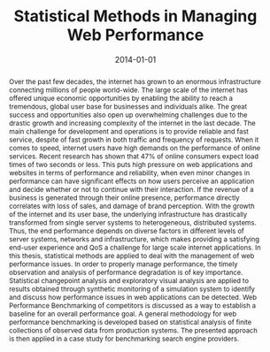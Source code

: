 ---
abstract: Over the past few decades, the internet has grown to an enormous infrastructure
  connecting millions of people world-wide. The large scale of the internet has offered
  unique economic opportunities by enabling the ability to reach a tremendous, global
  user base for businesses and individuals alike. The great success and opportunities
  also open up overwhelming challenges due to the drastic growth and increasing complexity
  of the internet in the last decade. The main challenge for development and operations
  is to provide reliable and fast service, despite of fast growth in both traffic
  and frequency of requests. When it comes to speed, internet users have high demands
  on the performance of online services. Recent research has shown that 47% of online
  consumers expect load times of two seconds or less. This puts high pressure on web
  applications and websites in terms of performance and reliability, when even minor
  changes in performance can have significant effects on how users perceive an application
  and decide whether or not to continue with their interaction. If the revenue of
  a business is generated through their online presence, performance directly correlates
  with loss of sales, and damage of brand perception. With the growth of the internet
  and its user base, the underlying infrastructure has drastically transformed from
  single server systems to heterogeneous, distributed systems. Thus, the end performance
  depends on diverse factors in different levels of server systems, networks and infrastructure,
  which makes providing a satisfying end-user experience and QoS a challenge for large
  scale internet applications. In this thesis, statistical methods are applied to
  deal with the management of web performance issues. In order to properly manage
  performance, the timely observation and analysis of performance degradation is of
  key importance. Statistical changepoint analysis and exploratory visual analysis
  are applied to results obtained through synthetic monitoring of a simulation system
  to identify and discuss how performance issues in web applications can be detected.
  Web Performance Benchmarking of competitors is discussed as a way to establish a
  baseline for an overall performance goal. A general methodology for web performance
  benchmarking is developed based on statistical analysis of finite collections of
  observed data from production systems. The presented approach is then applied in
  a case study for benchmarking search engine providers.
authors:
- Juergen Cito
date: '2014-01-01'
featured: false
links:
- name: Publik
  url: https://publik.tuwien.ac.at/showentry.php?ID=228709&lang=2
publication_types:
- '7'
publishDate: '2014-01-01'
title: Statistical Methods in Managing Web Performance
url_pdf: ''
---
